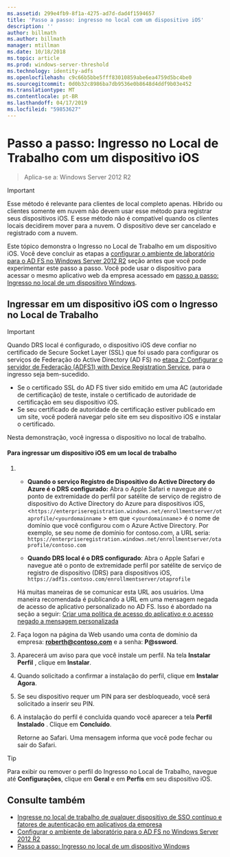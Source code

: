 ```yaml
---
ms.assetid: 299e4fb9-8f1a-4275-ad7d-dad4f1594657
title: 'Passo a passo: ingresso no local com um dispositivo iOS'
description: ''
author: billmath
ms.author: billmath
manager: mtillman
ms.date: 10/18/2018
ms.topic: article
ms.prod: windows-server-threshold
ms.technology: identity-adfs
ms.openlocfilehash: c9c66b5bbe5fff83010859abe6ea4759d5bc4be0
ms.sourcegitcommit: 0d0b32c8986ba7db9536e0b8648d4ddf9b03e452
ms.translationtype: MT
ms.contentlocale: pt-BR
ms.lasthandoff: 04/17/2019
ms.locfileid: "59853627"
---
```

# <a name="walkthrough-workplace-join-with-an-ios-device"></a>Passo a passo: Ingresso no Local de Trabalho com um dispositivo iOS

>Aplica-se a: Windows Server 2012 R2

> [!IMPORTANT] 
> Esse método é relevante para clientes de local completo apenas. Híbrido ou clientes somente em nuvem não devem usar esse método para registrar seus dispositivos iOS. E esse método não é compatível quando os clientes locais decidirem mover para a nuvem. O dispositivo deve ser cancelado e registrado com a nuvem. 

Este tópico demonstra o Ingresso no Local de Trabalho em um dispositivo iOS. Você deve concluir as etapas a [configurar o ambiente de laboratório para o AD FS no Windows Server 2012 R2](../../ad-fs/deployment/Set-up-the-lab-environment-for-AD-FS-in-Windows-Server-2012-R2.md) seção antes que você pode experimentar este passo a passo. Você pode usar o dispositivo para acessar o mesmo aplicativo web da empresa acessado em [passo a passo: Ingresso no local de um dispositivo Windows](Walkthrough--Workplace-Join-with-a-Windows-Device.md).


## <a name="join-an-ios-device-with-workplace-join"></a>Ingressar em um dispositivo iOS com o Ingresso no Local de Trabalho

> [!IMPORTANT]
> Quando DRS local é configurado, o dispositivo iOS deve confiar no certificado de Secure Socket Layer (SSL) que foi usado para configurar os serviços de Federação do Active Directory (AD FS) no [etapa 2: Configurar o servidor de Federação (ADFS1) with Device Registration Service](../../ad-fs/deployment/Set-up-the-lab-environment-for-AD-FS-in-Windows-Server-2012-R2.md#BKMK_4), para o ingresso seja bem-sucedido.
> 
> -   Se o certificado SSL do AD FS tiver sido emitido em uma AC (autoridade de certificação) de teste, instale o certificado de autoridade de certificação em seu dispositivo iOS.
> -   Se seu certificado de autoridade de certificação estiver publicado em um site, você poderá navegar pelo site em seu dispositivo iOS e instalar o certificado.

Nesta demonstração, você ingressa o dispositivo no local de trabalho.

#### <a name="to-join-an-ios-device-to-a-workplace"></a>Para ingressar um dispositivo iOS em um local de trabalho

1.  -   **Quando o serviço Registro de Dispositivo do Active Directory do Azure é o DRS configurado:** Abra o Apple Safari e navegue até o ponto de extremidade do perfil por satélite de serviço de registro de dispositivo do Active Directory do Azure para dispositivos iOS, <`https://enterpriseregistration.windows.net/enrollmentserver/otaprofile/<yourdomainname` > em que <`yourdomainname`> é o nome de domínio que você configurou com o Azure Active Directory. Por exemplo, se seu nome de domínio for contoso.com, a URL seria: `https://enterpriseregistration.windows.net/enrollmentserver/otaprofile/contoso.com`

    -   **Quando DRS local é o DRS configurado**: Abra o Apple Safari e navegue até o ponto de extremidade perfil por satélite de serviço de registro de dispositivo (DRS) para dispositivos iOS, `https://adf1s.contoso.com/enrollmentserver/otaprofile`

    Há muitas maneiras de se comunicar esta URL aos usuários. Uma maneira recomendada é publicando a URL em uma mensagem negada de acesso de aplicativo personalizado no AD FS. Isso é abordado na seção a seguir: [Criar uma política de acesso do aplicativo e o acesso negado a mensagem personalizada](https://docs.microsoft.com/azure/active-directory/active-directory-device-registration-on-premises-setup#create-an-application-access-policy-and-custom-access-denied-message)

2.  Faça logon na página da Web usando uma conta de domínio da empresa: **roberth@contoso.com** e a senha: **P@ssword**.

3.  Aparecerá um aviso para que você instale um perfil. Na tela **Instalar Perfil** , clique em **Instalar**.

4.  Quando solicitado a confirmar a instalação do perfil, clique em **Instalar Agora**.

5.  Se seu dispositivo requer um PIN para ser desbloqueado, você será solicitado a inserir seu PIN.

6.  A instalação do perfil é concluída quando você aparecer a tela **Perfil Instalado** . Clique em **Concluído**.

    Retorne ao Safari. Uma mensagem informa que você pode fechar ou sair do Safari.

> [!TIP]
> Para exibir ou remover o perfil do Ingresso no Local de Trabalho, navegue até **Configurações**, clique em **Geral** e em **Perfis** em seu dispositivo iOS.

## <a name="see-also"></a>Consulte também


- [Ingresse no local de trabalho de qualquer dispositivo de SSO contínuo e fatores de autenticação em aplicativos da empresa](Join-to-Workplace-from-Any-Device-for-SSO-and-Seamless-Second-Factor-Authentication-Across-Company-Applications.md)
- [Configurar o ambiente de laboratório para o AD FS no Windows Server 2012 R2](../../ad-fs/deployment/Set-up-the-lab-environment-for-AD-FS-in-Windows-Server-2012-R2.md)
- [Passo a passo: Ingresso no local de um dispositivo Windows](Walkthrough--Workplace-Join-with-a-Windows-Device.md)



